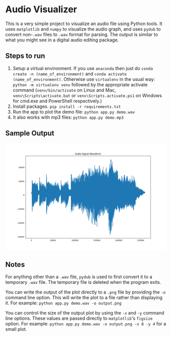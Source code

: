 # Audio Visualizer

This is a very simple project to visualize an audio file using Python tools. It uses `matplotlib` and `numpy` to visualize the audio graph, and uses `pydub` to convert non-`.wav` files to `.wav` format for parsing. The output is similar to what you might see in a digital audio editing package.

## Steps to run

1. Setup a virtual environment. If you use `anaconda` then just do `conda create -n (name_of_environment)` and `conda activate (name_of_environment)`. Otherwise use `virtualenv` in the usual way: `python -m virtualenv venv` followed by the appropriate activate command (`venv/bin/activate` on Linux and Mac, `venv\Scripts\activate.bat` or `venv\Scripts.activate.ps1` on Windows for cmd.exe and PowerShell respectively.)
1. Install packages. `pip install -r requirements.txt`
1. Run the app to plot the demo file: `python app.py demo.wav`
1. It also works with mp3 files: `python app.py demo.mp3`

## Sample Output

![Sample output image generated by the application](images/sample.png)

## Notes

For anything other than a `.wav` file, `pydub` is used to first convert it to a temporary `.wav` file. The temporary file is deleted when the program exits. 

You can write the output of the plot directly to a `.png` file by providing the `-o` command line option. This will write the plot to a file rather than displaying it. For example: `python app.py demo.wav -o output.png`

You can control the size of the output plot by using the `-x` and `-y` command line options. These values are passed directly to `matplotlib`'s `figsize` option. For example: `python app.py demo.wav -o output.png -x 8 -y 4` for a small plot.
